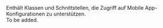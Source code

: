 <Namespace Name="Microsoft.Azure.Mobile.Server.Config">
  <Docs>
    <summary>Enthält Klassen und Schnittstellen, die Zugriff auf Mobile App-Konfigurationen zu unterstützen.</summary> 
    <remarks>To be added.</remarks>
  </Docs>
</Namespace>

